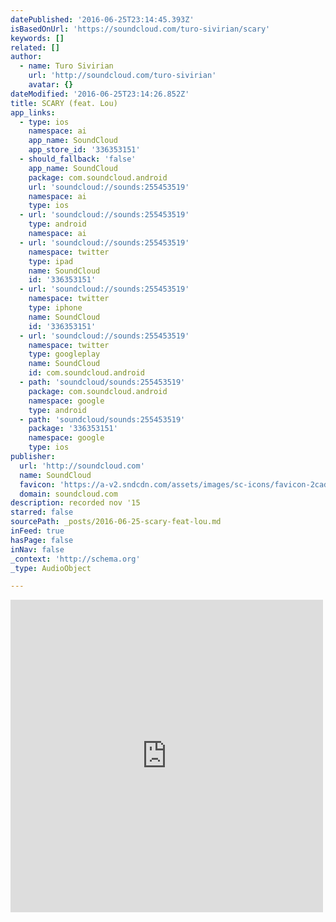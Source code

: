 ```yaml
---
datePublished: '2016-06-25T23:14:45.393Z'
isBasedOnUrl: 'https://soundcloud.com/turo-sivirian/scary'
keywords: []
related: []
author:
  - name: Turo Sivirian
    url: 'http://soundcloud.com/turo-sivirian'
    avatar: {}
dateModified: '2016-06-25T23:14:26.852Z'
title: SCARY (feat. Lou)
app_links:
  - type: ios
    namespace: ai
    app_name: SoundCloud
    app_store_id: '336353151'
  - should_fallback: 'false'
    app_name: SoundCloud
    package: com.soundcloud.android
    url: 'soundcloud://sounds:255453519'
    namespace: ai
    type: ios
  - url: 'soundcloud://sounds:255453519'
    type: android
    namespace: ai
  - url: 'soundcloud://sounds:255453519'
    namespace: twitter
    type: ipad
    name: SoundCloud
    id: '336353151'
  - url: 'soundcloud://sounds:255453519'
    namespace: twitter
    type: iphone
    name: SoundCloud
    id: '336353151'
  - url: 'soundcloud://sounds:255453519'
    namespace: twitter
    type: googleplay
    name: SoundCloud
    id: com.soundcloud.android
  - path: 'soundcloud/sounds:255453519'
    package: com.soundcloud.android
    namespace: google
    type: android
  - path: 'soundcloud/sounds:255453519'
    package: '336353151'
    namespace: google
    type: ios
publisher:
  url: 'http://soundcloud.com'
  name: SoundCloud
  favicon: 'https://a-v2.sndcdn.com/assets/images/sc-icons/favicon-2cadd14b.ico'
  domain: soundcloud.com
description: recorded nov '15
starred: false
sourcePath: _posts/2016-06-25-scary-feat-lou.md
inFeed: true
hasPage: false
inNav: false
_context: 'http://schema.org'
_type: AudioObject

---
```

<iframe src="https://cdn.embedly.com/widgets/media.html?src=https%3A%2F%2Fw.soundcloud.com%2Fplayer%2F%3Fvisual%3Dtrue%26url%3Dhttp%253A%252F%252Fapi.soundcloud.com%252Ftracks%252F255453519%26show_artwork%3Dtrue&amp;url=https%3A%2F%2Fsoundcloud.com%2Fturo-sivirian%2Fscary&amp;image=http%3A%2F%2Fi1.sndcdn.com%2Fartworks-000154492206-x9saht-t500x500.jpg&amp;key=b7d04c9b404c499eba89ee7072e1c4f7&amp;type=text%2Fhtml&amp;schema=soundcloud" width="500" height="500" scrolling="no" frameborder="0" allowfullscreen="" style=""></iframe>